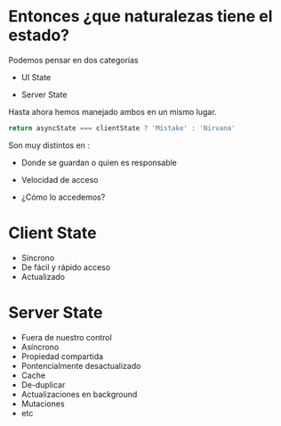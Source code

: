 # Entonces ¿que naturalezas tiene el estado?

Podemos pensar en dos categorías

- UI State

- Server State


Hasta ahora hemos manejado ambos en un mismo lugar.


```js
return asyncState === clientState ? 'Mistake' : 'Nirvana'
```













Son muy distintos en :

- Donde se guardan o quien es responsable

- Velocidad de acceso

- ¿Cómo lo accedemos?


# Client State

- Síncrono
- De fácil y rápido acceso
- Actualizado


# Server State
- Fuera de nuestro control
- Asíncrono
- Propiedad compartida
- Pontencialmente desactualizado
- Cache
- De-duplicar
- Actualizaciones en background
- Mutaciones
- etc
